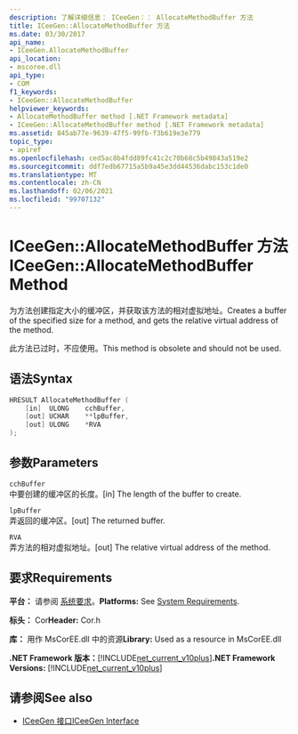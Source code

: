 ```yaml
---
description: 了解详细信息： ICeeGen：： AllocateMethodBuffer 方法
title: ICeeGen::AllocateMethodBuffer 方法
ms.date: 03/30/2017
api_name:
- ICeeGen.AllocateMethodBuffer
api_location:
- mscoree.dll
api_type:
- COM
f1_keywords:
- ICeeGen::AllocateMethodBuffer
helpviewer_keywords:
- AllocateMethodBuffer method [.NET Framework metadata]
- ICeeGen::AllocateMethodBuffer method [.NET Framework metadata]
ms.assetid: 845ab77e-9639-47f5-99fb-f3b619e3e779
topic_type:
- apiref
ms.openlocfilehash: ced5ac8b4fdd89fc41c2c70b68c5b49843a519e2
ms.sourcegitcommit: ddf7edb67715a5b9a45e3dd44536dabc153c1de0
ms.translationtype: MT
ms.contentlocale: zh-CN
ms.lasthandoff: 02/06/2021
ms.locfileid: "99707132"
---
```

# <a name="iceegenallocatemethodbuffer-method"></a><span data-ttu-id="c2a55-103">ICeeGen::AllocateMethodBuffer 方法</span><span class="sxs-lookup"><span data-stu-id="c2a55-103">ICeeGen::AllocateMethodBuffer Method</span></span>

<span data-ttu-id="c2a55-104">为方法创建指定大小的缓冲区，并获取该方法的相对虚拟地址。</span><span class="sxs-lookup"><span data-stu-id="c2a55-104">Creates a buffer of the specified size for a method, and gets the relative virtual address of the method.</span></span>  
  
 <span data-ttu-id="c2a55-105">此方法已过时，不应使用。</span><span class="sxs-lookup"><span data-stu-id="c2a55-105">This method is obsolete and should not be used.</span></span>  
  
## <a name="syntax"></a><span data-ttu-id="c2a55-106">语法</span><span class="sxs-lookup"><span data-stu-id="c2a55-106">Syntax</span></span>  
  
```cpp  
HRESULT AllocateMethodBuffer (
    [in]  ULONG    cchBuffer,
    [out] UCHAR    **lpBuffer,  
    [out] ULONG    *RVA  
);  
```  
  
## <a name="parameters"></a><span data-ttu-id="c2a55-107">参数</span><span class="sxs-lookup"><span data-stu-id="c2a55-107">Parameters</span></span>  

 `cchBuffer`  
 <span data-ttu-id="c2a55-108">中要创建的缓冲区的长度。</span><span class="sxs-lookup"><span data-stu-id="c2a55-108">[in] The length of the buffer to create.</span></span>  
  
 `lpBuffer`  
 <span data-ttu-id="c2a55-109">弄返回的缓冲区。</span><span class="sxs-lookup"><span data-stu-id="c2a55-109">[out] The returned buffer.</span></span>  
  
 `RVA`  
 <span data-ttu-id="c2a55-110">弄方法的相对虚拟地址。</span><span class="sxs-lookup"><span data-stu-id="c2a55-110">[out] The relative virtual address of the method.</span></span>  
  
## <a name="requirements"></a><span data-ttu-id="c2a55-111">要求</span><span class="sxs-lookup"><span data-stu-id="c2a55-111">Requirements</span></span>  

 <span data-ttu-id="c2a55-112">**平台：** 请参阅 [系统要求](../../get-started/system-requirements.md)。</span><span class="sxs-lookup"><span data-stu-id="c2a55-112">**Platforms:** See [System Requirements](../../get-started/system-requirements.md).</span></span>  
  
 <span data-ttu-id="c2a55-113">**标头：** Cor</span><span class="sxs-lookup"><span data-stu-id="c2a55-113">**Header:** Cor.h</span></span>  
  
 <span data-ttu-id="c2a55-114">**库：** 用作 MsCorEE.dll 中的资源</span><span class="sxs-lookup"><span data-stu-id="c2a55-114">**Library:** Used as a resource in MsCorEE.dll</span></span>  
  
 <span data-ttu-id="c2a55-115">**.NET Framework 版本：**[!INCLUDE[net_current_v10plus](../../../../includes/net-current-v10plus-md.md)]</span><span class="sxs-lookup"><span data-stu-id="c2a55-115">**.NET Framework Versions:** [!INCLUDE[net_current_v10plus](../../../../includes/net-current-v10plus-md.md)]</span></span>  
  
## <a name="see-also"></a><span data-ttu-id="c2a55-116">请参阅</span><span class="sxs-lookup"><span data-stu-id="c2a55-116">See also</span></span>

- [<span data-ttu-id="c2a55-117">ICeeGen 接口</span><span class="sxs-lookup"><span data-stu-id="c2a55-117">ICeeGen Interface</span></span>](iceegen-interface.md)

